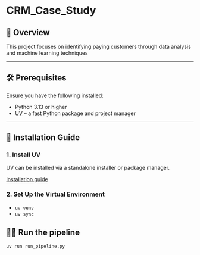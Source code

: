 # CRM_Case_Study

## 📘 Overview

This project focuses on identifying paying customers through data analysis and machine learning techniques

---

## 🛠️ Prerequisites

Ensure you have the following installed:

- Python 3.13 or higher
- [UV](https://astral.sh/uv/) – a fast Python package and project manager

---

## 🚀 Installation Guide

### 1. Install UV

UV can be installed via a standalone installer or package manager.

[Installation guide](https://docs.astral.sh/uv/getting-started/installation/)

### 2. Set Up the Virtual Environment

- `uv venv`
- `uv sync`

## 🏃‍♂️ Run the pipeline

`uv run run_pipeline.py`


